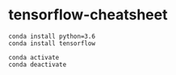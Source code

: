 # tensorflow-cheatsheet

```
conda install python=3.6
conda install tensorflow
```

```
conda activate
conda deactivate
```

